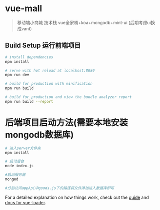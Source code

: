# vue-mall

> 移动端小商城
技术栈 vue全家桶+koa+mongodb+mint-ui (后期考虑ui换成vant)

## Build Setup 运行前端项目

``` bash
# install dependencies
npm install

# serve with hot reload at localhost:8080
npm run dev

# build for production with minification
npm run build

# build for production and view the bundle analyzer report
npm run build --report
```
# 后端项目启动方法(需要本地安装mongodb数据库)

``` bash
# 进入server文件夹
npm install

# 启动后台
node index.js

#启动服务器
mongod

#分别访问appApi中goods.js下的路径将文件添加进入数据库即可

```

For a detailed explanation on how things work, check out the [guide](http://vuejs-templates.github.io/webpack/) and [docs for vue-loader](http://vuejs.github.io/vue-loader).
